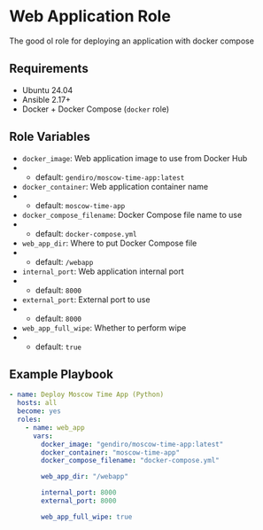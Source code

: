 # Web Application Role

The good ol role for deploying an application with docker compose

## Requirements

- Ubuntu 24.04
- Ansible 2.17+
- Docker + Docker Compose (`docker` role)

## Role Variables

- `docker_image`: Web application image to use from Docker Hub
- - default: `gendiro/moscow-time-app:latest`
- `docker_container`: Web application container name
- - default: `moscow-time-app`
- `docker_compose_filename`: Docker Compose file name to use
- - default: `docker-compose.yml`
- `web_app_dir`: Where to put Docker Compose file
- - default: `/webapp`
- `internal_port`: Web application internal port
- - default: `8000`
- `external_port`: External port to use
- - default: `8000`
- `web_app_full_wipe`: Whether to perform wipe
- - default: `true`

## Example Playbook

```yaml
- name: Deploy Moscow Time App (Python)
  hosts: all
  become: yes
  roles:
    - name: web_app
      vars:
        docker_image: "gendiro/moscow-time-app:latest"
        docker_container: "moscow-time-app"
        docker_compose_filename: "docker-compose.yml"

        web_app_dir: "/webapp"

        internal_port: 8000
        external_port: 8000

        web_app_full_wipe: true

```
